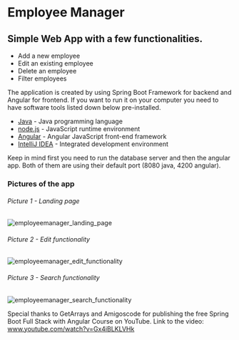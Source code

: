 # Employee Manager
## Simple Web App with a few functionalities.

- Add a new employee
- Edit an existing employee
- Delete an employee
- Filter employees

The application is created by using Spring Boot Framework for backend and Angular for frontend.
If you want to run it on your computer you need to have software tools listed down below pre-installed.

- [Java] - Java programming language
- [node.js] - JavaScript runtime environment
- [Angular] - Angular JavaScript front-end framework
- [IntelliJ IDEA] - Integrated development environment

Keep in mind first you need to run the database server and then the angular app. Both of them are using their default port (8080 java, 4200 angular).

### Pictures of the app

###### Picture 1 - Landing page
![employeemanager_landing_page](https://user-images.githubusercontent.com/66753915/152255926-49b8400f-16a9-4ff9-bb0f-b8e8561eb8a2.png)

###### Picture 2 - Edit functionality
![employeemanager_edit_functionality](https://user-images.githubusercontent.com/66753915/152256368-077e8d11-8f30-42d4-907b-e14f73283bb1.png)

###### Picture 3 - Search functionality
![employeemanager_search_functionality](https://user-images.githubusercontent.com/66753915/152256400-1fc6ebbf-fe61-42bc-aefe-beb051b6ca1b.png)

Special thanks to GetArrays and Amigoscode for publishing the free Spring Boot Full Stack with Angular Course on YouTube.
Link to the video: www.youtube.com/watch?v=Gx4iBLKLVHk

[//]: # (These are reference links used in the body of this note and get stripped out when the markdown processor does its job. There is no need to format nicely because it shouldn't be seen. Thanks SO - http://stackoverflow.com/questions/4823468/store-comments-in-markdown-syntax)
   
   [Java]: <https://java.com/en/>
   [node.js]: <http://nodejs.org/en>
   [Angular]: <https://angular.io/cli>
   [IntelliJ IDEA]: <https://www.jetbrains.com/idea/>
